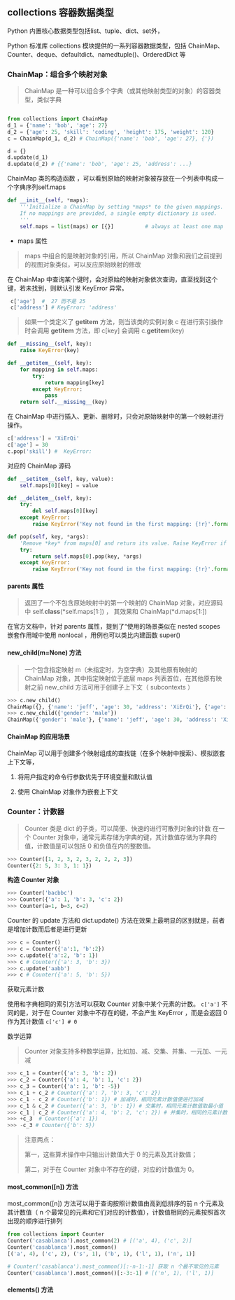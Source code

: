 ## collections 容器数据类型

 Python 内置核心数据类型包括list、tuple、dict、set外，
 
 Python 标准库 collections 模块提供的一系列容器数据类型，包括 ChainMap、Counter、deque、defaultdict、namedtuple()、OrderedDict 等

### ChainMap：组合多个映射对象
> ChainMap 是一种可以组合多个字典（或其他映射类型的对象）的容器类型，类似字典

```python

from collections import ChainMap
d_1 = {'name': 'bob', 'age': 27}
d_2 = {'age': 25, 'skill': 'coding', 'height': 175, 'weight': 120}
c = ChainMap(d_1, d_2) # ChainMap({'name': 'bob', 'age': 27}, {'})

d = {}
d.update(d_1)
d.update(d_2) # {{'name': 'bob', 'age': 25, 'address': ...}
```

ChainMap 类的构造函数 ，可以看到原始的映射对象被存放在一个列表中构成一个字典序列self.maps 
```python
def __init__(self, *maps):
    '''Initialize a ChainMap by setting *maps* to the given mappings.
    If no mappings are provided, a single empty dictionary is used.
    '''
    self.maps = list(maps) or [{}]          # always at least one map
```

* maps 属性
> maps 中组合的是映射对象的引用，所以 ChainMap 对象和我们之前提到的视图对象类似，可以反应原始映射的修改

在 ChainMap 中查询某个键时，会对原始的映射对象依次查询，直至找到这个键，若未找到，则默认引发 KeyError 异常。

```python
 c['age']  #  27 而不是 25
 c['address'] # KeyError: 'address'
```
> 如果一个类定义了 __getitem__ 方法，则当该类的实例对象 c 在进行索引操作时会调用 __getitem__ 方法，即 c[key] 会调用 c.__getitem__(key)

```python
def __missing__(self, key):
    raise KeyError(key)

def __getitem__(self, key):
    for mapping in self.maps:
        try:
            return mapping[key]
        except KeyError:
            pass
    return self.__missing__(key)   
```

在 ChainMap 中进行插入、更新、删除时，只会对原始映射中的第一个映射进行操作。

```python
c['address'] = 'XiErQi'
c['age'] = 30
c.pop('skill') #  KeyError: 
```

对应的 ChainMap 源码
```python
def __setitem__(self, key, value):
    self.maps[0][key] = value

def __delitem__(self, key):
    try:
        del self.maps[0][key]
    except KeyError:
        raise KeyError('Key not found in the first mapping: {!r}'.format(key))

def pop(self, key, *args):
    'Remove *key* from maps[0] and return its value. Raise KeyError if *key* not in maps[0].'
    try:
        return self.maps[0].pop(key, *args)
    except KeyError:
        raise KeyError('Key not found in the first mapping: {!r}'.format(key))
```

#### parents 属性

> 返回了一个不包含原始映射中的第一个映射的 ChainMap 对象，对应源码中 self.__class__(*self.maps[1:]) ，
> 其效果和 ChainMap(*d.maps[1:]) 

 在官方文档中，针对 parents 属性，提到了“使用的场景类似在 nested scopes 嵌套作用域中使用 nonlocal ，用例也可以类比内建函数 super() 

#### new_child(m=None) 方法

> 一个包含指定映射 m（未指定时，为空字典）及其他原有映射的 ChainMap 对象，其中指定映射位于底层 maps 列表首位，在其他原有映射之前
> new_child 方法可用于创建子上下文（ subcontexts ）

```python
>>> c.new_child()
ChainMap({}, {'name': 'jeff', 'age': 30, 'address': 'XiErQi'}, {'age': 25, 'skill': 'coding', 'height': 175, 'weight': 120})
>>> c.new_child({'gender': 'male'})
ChainMap({'gender': 'male'}, {'name': 'jeff', 'age': 30, 'address': 'XiErQi'}, {'age': 25, 'skill': 'coding', 'height': 175, 'weight': 120})

```

#### ChainMap 的应用场景

ChainMap 可以用于创建多个映射组成的查找链（在多个映射中搜索）、模拟嵌套上下文等，

1. 将用户指定的命令行参数优先于环境变量和默认值

2. 使用 ChainMap 对象作为嵌套上下文

### Counter：计数器
> Counter 类是 dict 的子类，可以简便、快速的进行可散列对象的计数
> 在一个 Counter 对象中，通常元素存储为字典的键，其计数值存储为字典的值，计数值是可以包括 0 和负值在内的整数值。

```python
>>> Counter([1, 2, 3, 2, 3, 2, 2, 2, 3])
Counter({2: 5, 3: 3, 1: 1})

```

**构造 Counter 对象**

```python
>>> Counter('bacbbc')
>>> Counter({'a': 1, 'b': 3, 'c': 2})
>>> Counter(a=1, b=3, c=2)
```

Counter 的 update 方法和 dict.update() 方法在效果上最明显的区别就是，前者是增加计数而后者是进行更新
```python
>>> c = Counter()
>>> c = Counter({'a':1, 'b':2})
>>> c.update({'a':2, 'b': 1})
>>> c # Counter({'a': 3, 'b': 3})
>>> c.update('aabb')
>>> c # Counter({'a': 5, 'b': 5})

```

获取元素计数

使用和字典相同的索引方法可以获取 Counter 对象中某个元素的计数。 `c['a']`
不同的是，对于在 Counter 对象中不存在的键，不会产生 KeyError ，而是会返回 0 作为其计数值 `c['c'] # 0`

数学运算
> Counter 对象支持多种数学运算，比如加、减、交集、并集、一元加、一元减

```python
>>> c_1 = Counter({'a': 3, 'b': 2})
>>> c_2 = Counter({'a': 4, 'b': 1, 'c': 2})
>>> c_3 = Counter({'a': 1, 'b': -5})
>>> c_1 + c_2 # Counter({'a': 7, 'b': 3, 'c': 2})
>>> c_1 - c_2 # Counter({'b': 1}) # 加减时，相同元素计数值便进行加减
>>> c_1 & c_2 # Counter({'a': 3, 'b': 1}) # 交集时，相同元素计数值取最小值
>>> c_1 | c_2 # Counter({'a': 4, 'b': 2, 'c': 2}) # 并集时，相同的元素计数值取最大值
>>> +c_3  # Counter({'a': 1})
>>> -c_3 # Counter({'b': 5})
```
> 注意两点：
>
> 第一，这些算术操作中只输出计数值大于 0 的元素及其计数值；
>
> 第二，对于在 Counter 对象中不存在的键，对应的计数值为 0。

#### most_common([n]) 方法

most_common([n]) 方法可以用于查询按照计数值由高到低排序的前 n 个元素及其计数值（ n 个最常见的元素和它们对应的计数值），计数值相同的元素按照首次出现的顺序进行排列

```python
from collections import Counter
Counter('casablanca').most_common(2) # [('a', 4), ('c', 2)]
Counter('casablanca').most_common()
[('a', 4), ('c', 2), ('s', 1), ('b', 1), ('l', 1), ('n', 1)]

# Counter('casablanca').most_common()[:-n-1:-1] 获取 n 个最不常见的元素
Counter('casablanca').most_common()[:-3:-1] # [('n', 1), ('l', 1)]
```

#### elements() 方法


